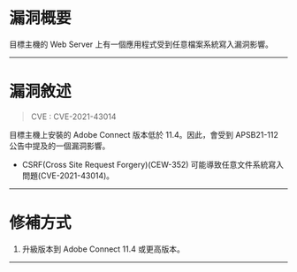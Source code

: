 # 漏洞概要

目標主機的 Web Server 上有一個應用程式受到任意檔案系統寫入漏洞影響。


---

# 漏洞敘述

> CVE : CVE-2021-43014

目標主機上安裝的 Adobe Connect 版本低於 11.4。因此，會受到 APSB21-112 公告中提及的一個漏洞影響。

- CSRF(Cross Site Request Forgery)(CEW-352) 可能導致任意文件系統寫入問題(CVE-2021-43014)。

---

# 修補方式

1. 升級版本到 Adobe Connect 11.4 或更高版本。


---
